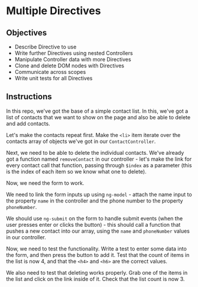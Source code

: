 # Multiple Directives

## Objectives

- Describe Directive to use
- Write further Directives using nested Controllers
- Manipulate Controller data with more Directives
- Clone and delete DOM nodes with Directives
- Communicate across scopes
- Write unit tests for all Directives

## Instructions

In this repo, we've got the base of a simple contact list. In this, we've got a list of contacts that we want to show on the page and also be able to delete and add contacts.

Let's make the contacts repeat first. Make the `<li>` item iterate over the contacts array of objects we've got in our `ContactController`.

Next, we need to be able to delete the individual contacts. We've already got a function named `removeContact` in our controller - let's make the link for every contact call that function, passing through `$index` as a parameter (this is the index of each item so we know what one to delete).

Now, we need the form to work.

We need to link the form inputs up using `ng-model` - attach the name input to the property `name` in the controller and the phone number to the property `phoneNumber`.

We should use `ng-submit` on the form to handle submit events (when the user presses enter or clicks the button) - this should call a function that pushes a new contact into our array, using the `name` and `phoneNumber` values in our controller.

Now, we need to test the functionality. Write a test to enter some data into the form, and then press the button to add it. Test that the count of items in the list is now 4, and that the `<h4>` and `<h6>` are the correct values.

We also need to test that deleting works properly. Grab one of the items in the list and click on the link inside of it. Check that the list count is now 3.